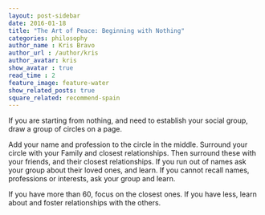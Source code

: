 ```yaml
---
layout: post-sidebar
date: 2016-01-18
title: "The Art of Peace: Beginning with Nothing"
categories: philosophy
author_name : Kris Bravo
author_url : /author/kris
author_avatar: kris
show_avatar : true
read_time : 2
feature_image: feature-water
show_related_posts: true
square_related: recommend-spain
---
```


If you are starting from nothing, and need to establish your social group, draw a group of circles on a page.

Add your name and profession to the circle in the middle. Surround your circle with your Family and closest relationships. Then surround these with your friends, and their closest relationships. If you run out of names ask your group about their loved ones, and learn. If you cannot recall names, professions or interests, ask your group and learn.

If you have more than 60, focus on the closest ones. If you have less, learn about and foster relationships with the others.
